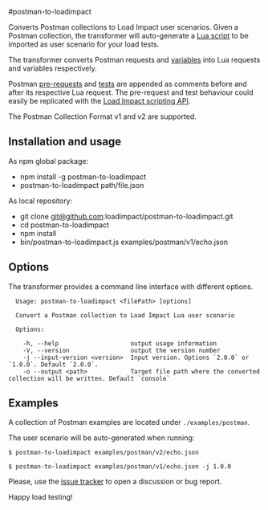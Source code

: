 #postman-to-loadimpact

Converts Postman collections to Load Impact user scenarios. Given a Postman collection, the transformer will auto-generate a [Lua script](http://support.loadimpact.com/knowledgebase/topics/117699-user-scenario-scripting) to be imported as user scenario for your load tests.

The transformer converts Postman requests and [variables](http://blog.getpostman.com/2014/02/20/using-variables-inside-postman-and-collection-runner/)  into Lua requests and variables respectively.

Postman [pre-requests](https://www.getpostman.com/docs/pre_request_scripts) and [tests](https://www.getpostman.com/docs/writing_tests) are appended as comments before and after its respective Lua request. The pre-request and test behaviour could easily be replicated with the [Load Impact scripting API](https://loadimpact.com/load-script-api).

The Postman Collection Format v1 and v2 are supported.

## Installation and usage

As npm global package:
 - npm install -g postman-to-loadimpact
 - postman-to-loadimpact path/file.json

As local repository:
 - git clone git@github.com:loadimpact/postman-to-loadimpact.git
 - cd postman-to-loadimpact
 - npm install
 - bin/postman-to-loadimpact.js examples/postman/v1/echo.json

## Options

The transformer provides a command line interface with different options.

      Usage: postman-to-loadimpact <filePath> [options]
    
      Convert a Postman collection to Load Impact Lua user scenario
    
      Options:
    
        -h, --help                    output usage information
        -V, --version                 output the version number
        -j --input-version <version>  Input version. Options `2.0.0` or `1.0.0`. Default `2.0.0`.
        -o --output <path>            Target file path where the converted collection will be written. Default `console`

## Examples

A collection of Postman examples are located under `./examples/postman`.

The user scenario will be auto-generated when running:

    $ postman-to-loadimpact examples/postman/v2/echo.json

    $ postman-to-loadimpact examples/postman/v1/echo.json -j 1.0.0


Please, use the [issue tracker](https://github.com/loadimpact/postman-to-loadimpact/issues) to open a discussion or bug report.


Happy load testing!
